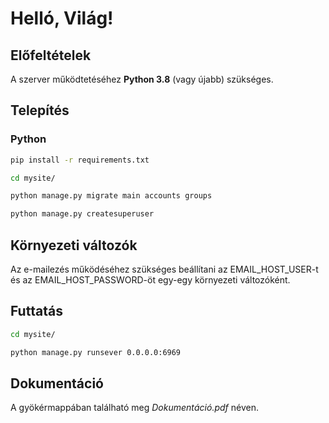 # Helló, Világ!

## Előfeltételek
A szerver működtetéséhez **Python 3.8** (vagy újabb) szükséges.

## Telepítés
### Python
```sh
pip install -r requirements.txt

cd mysite/

python manage.py migrate main accounts groups

python manage.py createsuperuser
```

## Környezeti változók

Az e-mailezés működéséhez szükséges beállítani az EMAIL_HOST_USER-t és az EMAIL_HOST_PASSWORD-öt egy-egy környezeti változóként.

## Futtatás
```sh
cd mysite/

python manage.py runsever 0.0.0.0:6969
```

## Dokumentáció

A gyökérmappában található meg _Dokumentáció.pdf_ néven.
